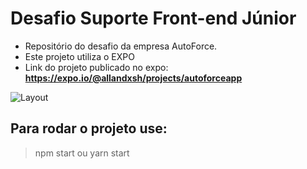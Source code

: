 # Desafio Suporte Front-end Júnior

- Repositório do desafio da empresa AutoForce.
- Este projeto utiliza o EXPO
- Link do projeto publicado no expo: **https://expo.io/@allandxsh/projects/autoforceapp**


![Layout](https://s4.gifyu.com/images/parte2app.gif)


## Para rodar o projeto use:
> npm start ou yarn start
